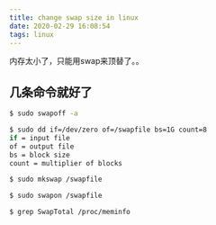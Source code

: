 ```yaml
---
title: change swap size in linux
date: 2020-02-29 16:08:54
tags: linux
---
```


内存太小了，只能用swap来顶替了。。
<!--more-->

## 几条命令就好了

```bash
$ sudo swapoff -a

$ sudo dd if=/dev/zero of=/swapfile bs=1G count=8
if = input file
of = output file
bs = block size
count = multiplier of blocks

$ sudo mkswap /swapfile

$ sudo swapon /swapfile

$ grep SwapTotal /proc/meminfo
```